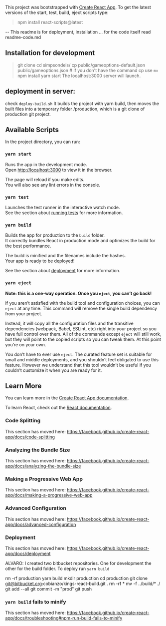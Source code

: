 This project was bootstrapped with [Create React App](https://github.com/facebook/create-react-app).
To get the latest versions of the start, test, build, eject scripts type:
> npm install react-scripts@latest

-- This readme is for deployment, installation ... for the code itself read readme-code.md

## Installation for development
> git clone <name of this repo>
> cd simpsondels/
> cp public/gameoptions-default.json public/gameoptions.json # if you don't have the command cp use `mv`
> npm install
> yarn start
The localhost:3000 server will launch.

## deployment in server:
check `deploy-build.sh`
It builds the project with yarn build, then moves the built files into a temporary folder /production, which is a git clone of production git project.

## Available Scripts

In the project directory, you can run:

### `yarn start`

Runs the app in the development mode.<br />
Open [http://localhost:3000](http://localhost:3000) to view it in the browser.

The page will reload if you make edits.<br />
You will also see any lint errors in the console.

### `yarn test`

Launches the test runner in the interactive watch mode.<br />
See the section about [running tests](https://facebook.github.io/create-react-app/docs/running-tests) for more information.

### `yarn build`

Builds the app for production to the `build` folder.<br />
It correctly bundles React in production mode and optimizes the build for the best performance.

The build is minified and the filenames include the hashes.<br />
Your app is ready to be deployed!

See the section about [deployment](https://facebook.github.io/create-react-app/docs/deployment) for more information.

### `yarn eject`

**Note: this is a one-way operation. Once you `eject`, you can’t go back!**

If you aren’t satisfied with the build tool and configuration choices, you can `eject` at any time. This command will remove the single build dependency from your project.

Instead, it will copy all the configuration files and the transitive dependencies (webpack, Babel, ESLint, etc) right into your project so you have full control over them. All of the commands except `eject` will still work, but they will point to the copied scripts so you can tweak them. At this point you’re on your own.

You don’t have to ever use `eject`. The curated feature set is suitable for small and middle deployments, and you shouldn’t feel obligated to use this feature. However we understand that this tool wouldn’t be useful if you couldn’t customize it when you are ready for it.

## Learn More

You can learn more in the [Create React App documentation](https://facebook.github.io/create-react-app/docs/getting-started).

To learn React, check out the [React documentation](https://reactjs.org/).

### Code Splitting

This section has moved here: <https://facebook.github.io/create-react-app/docs/code-splitting>

### Analyzing the Bundle Size

This section has moved here: <https://facebook.github.io/create-react-app/docs/analyzing-the-bundle-size>

### Making a Progressive Web App

This section has moved here: <https://facebook.github.io/create-react-app/docs/making-a-progressive-web-app>

### Advanced Configuration

This section has moved here: <https://facebook.github.io/create-react-app/docs/advanced-configuration>

### Deployment

This section has moved here: <https://facebook.github.io/create-react-app/docs/deployment>

ALVARO: I created two bitbucket repositories. One for development the other for the build folder.
To deploy run
`yarn build`

rm -rf production
yarn build
mkdir production
cd production
git clone git@bitbucket.org:cobianzo/kings-react-build.git .
rm -rf *
mv -f ../build/* ./
git add --all
git commit -m "prod"
git push

### `yarn build` fails to minify

This section has moved here: <https://facebook.github.io/create-react-app/docs/troubleshooting#npm-run-build-fails-to-minify>
